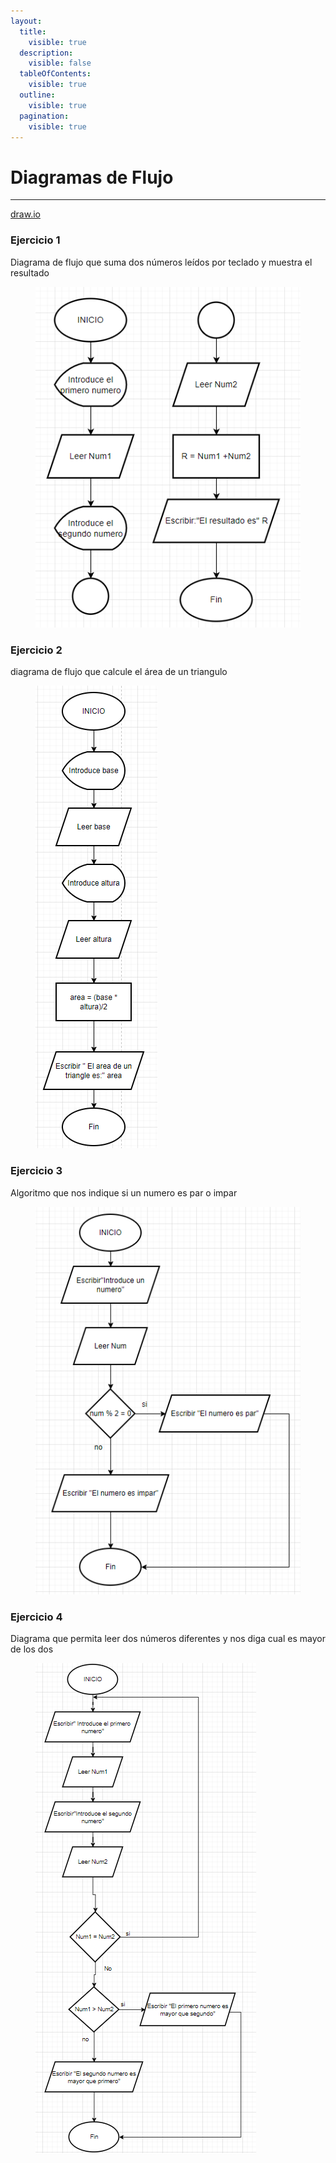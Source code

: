 ```yaml
---
layout:
  title:
    visible: true
  description:
    visible: false
  tableOfContents:
    visible: true
  outline:
    visible: true
  pagination:
    visible: true
---
```


# Diagramas de Flujo

***

[draw.io](https://app.diagrams.net/)

### Ejercicio 1

Diagrama de flujo que suma dos números leídos por teclado y muestra el resultado

<figure><img src="../../.gitbook/assets/image (24).png" alt=""><figcaption></figcaption></figure>

### Ejercicio 2

diagrama de flujo que calcule el área de un triangulo

<figure><img src="../../.gitbook/assets/image (25).png" alt=""><figcaption></figcaption></figure>

### Ejercicio 3

Algoritmo que nos indique si un numero es par o impar

<figure><img src="../../.gitbook/assets/image (27).png" alt=""><figcaption></figcaption></figure>

### Ejercicio 4

Diagrama que permita leer dos números diferentes y nos diga cual es mayor de los dos&#x20;

<figure><img src="../../.gitbook/assets/image (28).png" alt=""><figcaption></figcaption></figure>
